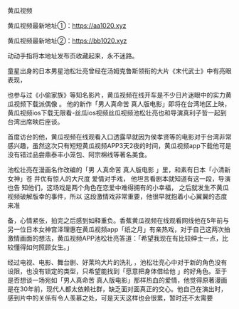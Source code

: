 黄瓜视频

黄瓜视频最新地址①：https://aa1020.xyz

黄瓜视频最新地址②：https://bb1020.xyz

动动手指将本地址发布页收藏起来，永不迷路。

童星出身的日本男星池松壮亮曾经在汤姆克鲁斯领衔的大片《末代武士》中有亮眼表现，

也参与过《小偷家族》等知名影片，黄瓜视频在线开车是不少日片迷眼中的实力黄瓜视频下载派偶像
。
他的新作「男人真命苦 真人版电影」即将在台湾地区上映，黄瓜视频ios下载无限看-丝瓜ios视频丝瓜视频池松壮亮也和导演真利子哲一起到台湾出席映后座谈。


首度访台的他，黄瓜视频在线观看入口透露早就因为侯孝贤等的电影对于台湾非常感兴趣，虽然这次只有短短黄瓜视频APP3天2夜的时间，黄瓜视频app下载他可是没有错过品尝鼎泰丰小笼包、阿宗棉线等著名美食。

池松壮亮在漫画名作改编的「男
人真命苦 真人版电影
」里，和素有日本「小清新女神」苍
井优有惊人的大尺度
爱情对手戏，
他坦言看剧本就知道有这一段，导演也告
知他们，这场戏是两个角色在恋爱中难得拥有的小幸福，
之后就发生不黄瓜视频破解版幸的事件，所以
这段激情戏非常重要，他很早就抱着小心翼翼的态度来准

备，心情紧张，拍完之后感到如释重负。香蕉黄瓜视频在线观看网线他在5年前与另一位日本女神宫泽理惠在黄瓜视频app「纸之月」有亲热戏，对于自己这两次拍激情画面的想法，黄瓜视频APP池松壮亮答道：「希望我现在有比较绅士一点，比较懂得如何照顾女生。」



经过电视、电影、舞台剧、好莱坞大片的洗礼
，池松壮亮心中对于新的角色没有设限，也没有锁定的类型，只希望能找到「愿意把身体借给他
」的好角色。至于是否想谈一场宛如「男人真命苦 真人版电影」那样热血的爱情，他觉得原著漫画是在30年前，现代人都太依赖社群，缺乏面对面真正的交心。他自己在演出时，感到片中的关係有令人羡慕之处，可是天天这样也会很累，暂时还不太需要
